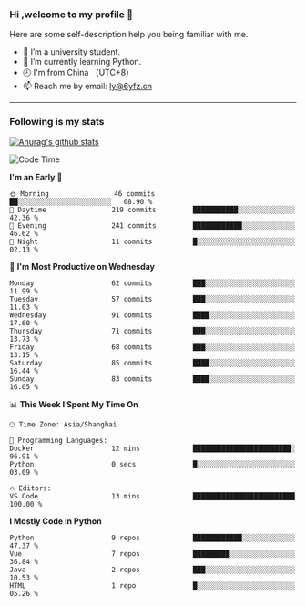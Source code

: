### Hi ,welcome to my profile 👋
Here are some self-description help you being familiar with me.
<!--
**liuyunfz/liuyunfz** is a ✨ _special_ ✨ repository because its `README.md` (this file) appears on your GitHub profile.
- 👯 I’m looking to collaborate on ...
- 🤔 I’m looking for help with ...
Here are some ideas to get you started:
-->
- 🏫 I’m a university student.
- 💪 I’m currently learning Python.
- 🕗 I'm from China （UTC+8）
- 📫 Reach me by email: [ly@6yfz.cn](mailto:ly@6yfz.cn)
  
---
### Following is my stats
  
[![Anurag's github stats](https://github-readme-stats.vercel.app/api?username=liuyunfz)](https://github.com/anuraghazra/github-readme-stats)
  
<!--START_SECTION:waka-->
![Code Time](http://img.shields.io/badge/Code%20Time-433%20hrs%2019%20mins-blue)

**I'm an Early 🐤** 

```text
🌞 Morning                46 commits          ██░░░░░░░░░░░░░░░░░░░░░░░   08.90 % 
🌆 Daytime                219 commits         ███████████░░░░░░░░░░░░░░   42.36 % 
🌃 Evening                241 commits         ████████████░░░░░░░░░░░░░   46.62 % 
🌙 Night                  11 commits          █░░░░░░░░░░░░░░░░░░░░░░░░   02.13 % 
```
📅 **I'm Most Productive on Wednesday** 

```text
Monday                   62 commits          ███░░░░░░░░░░░░░░░░░░░░░░   11.99 % 
Tuesday                  57 commits          ███░░░░░░░░░░░░░░░░░░░░░░   11.03 % 
Wednesday                91 commits          ████░░░░░░░░░░░░░░░░░░░░░   17.60 % 
Thursday                 71 commits          ███░░░░░░░░░░░░░░░░░░░░░░   13.73 % 
Friday                   68 commits          ███░░░░░░░░░░░░░░░░░░░░░░   13.15 % 
Saturday                 85 commits          ████░░░░░░░░░░░░░░░░░░░░░   16.44 % 
Sunday                   83 commits          ████░░░░░░░░░░░░░░░░░░░░░   16.05 % 
```


📊 **This Week I Spent My Time On** 

```text
🕑︎ Time Zone: Asia/Shanghai

💬 Programming Languages: 
Docker                   12 mins             ████████████████████████░   96.91 % 
Python                   0 secs              █░░░░░░░░░░░░░░░░░░░░░░░░   03.09 % 

🔥 Editors: 
VS Code                  13 mins             █████████████████████████   100.00 % 
```

**I Mostly Code in Python** 

```text
Python                   9 repos             ████████████░░░░░░░░░░░░░   47.37 % 
Vue                      7 repos             █████████░░░░░░░░░░░░░░░░   36.84 % 
Java                     2 repos             ███░░░░░░░░░░░░░░░░░░░░░░   10.53 % 
HTML                     1 repo              █░░░░░░░░░░░░░░░░░░░░░░░░   05.26 % 
```




<!--END_SECTION:waka-->
